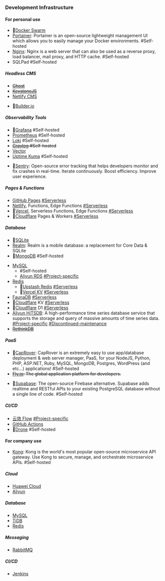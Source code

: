 ### Development Infrastructure

#### For personal use

- 🌟[Docker Swarm](https://www.docker.com/)
- [Portainer](https://www.portainer.io/): Portainer is an open-source lightweight management UI which allows you to easily manage your Docker environments. #Self-hosted
- [Nginx](https://www.nginx.com/): Nginx is a web server that can also be used as a reverse proxy, load balancer, mail proxy, and HTTP cache. #Self-hosted
- SQLPad #Self-hosted

##### Headless CMS

- ~~[Ghost](https://www.ghost.org/)~~
- ~~[KeystoneJS](https://www.keystonejs.com/)~~
- [Netlify CMS](https://v1.netlifycms.org/)
<!-- - 👀[Strapi](https://www.strapi.io/) -->
- 👀[Builder.io](https://www.builder.io/)

##### Observability Tools

- 🌟[Grafana](https://grafana.com/) #Self-hosted
- [Prometheus](https://prometheus.io/) #Self-hosted
- [Loki](https://grafana.com/loki) #Self-hosted
- ~~[Graylog](https://graylog.org/) #Self-hosted~~
- [Vector](https://www.vector.dev/)
- [Uptime Kuma](https://uptime.kuma.pet/) #Self-hosted
<!-- - ~~[New Relic](https://www.newrelic.com/)~~ -->
- 👀[Sentry](https://www.sentry.io/): Open-source error tracking that helps developers monitor and fix crashes in real-time. Iterate continuously. Boost efficiency. Improve user experience.

##### Pages & Functions

- [GitHub Pages](https://pages.github.com/) [#Serverless]()
- [Netlify](https://www.netlify.com/), Functions, Edge Functions [#Serverless]()
- 👀[Vercel](https://vercel.com/), Serverless Functions, Edge Functions [#Serverless]()
- 🌟[Cloudflare](https://www.cloudflare.com/) Pages & Workers [#Serverless]()

##### Database

- 🌟[SQLite](https://www.sqlite.org/)
- [Realm](https://www.realm.io/): Realm is a mobile database: a replacement for Core Data & SQLite
- 🌟[MongoDB](https://www.mongodb.com/) #Self-hosted
<!-- - [PostgreSQL](https://www.postgresql.org/)   #Self-hosted -->
- [MySQL](https://www.mysql.com/)
  - #Self-hosted
  - [Aliyun RDS](https://www.aliyun.com/product/rds) [#Project-specific]()
- [Redis](https://www.redis.io/)
  - 👀[Upstash Redis](https://www.upstash.com/redis/) [#Serverless]()
  - 👀[Vercel KV]() [#Serverless]()
- [FaunaDB](https://www.fauna.com/) [#Serverless]()
- 👀[Cloudflare](https://wwww.cloudflare.com/) KV [#Serverless]()
- 👀[Cloudflare](https://www.cloudflare.com/) D1 [#Serverless]()
- [Aliyun HiTSDB](https://www.aliyun.com/product/hitsdb): A high-performance time series database service that supports the storage and query of massive amounts of time series data. [#Project-specific]() [#Discontinued-maintenance]()
- ~~[RethinkDB](https://www.rethinkdb.com/)~~

##### PaaS

<!-- - [Dokku](https://www.dokku.com/)  #Self-hosted #aPaas -->

- 👀[CapRover](https://www.caprover.com/): CapRover is an extremely easy to use app/database deployment & web server manager, PaaS, for your NodeJS, Python, PHP, ASP.NET, Ruby, MySQL, MongoDB, Postgres, WordPress (and etc...) applications! #Self-hosted
- ~~[Fly.io](https://www.fly.io/): The global application platform for developers.~~
<!-- - [Render](https://www.render.com/): Render is a unified platform to build and run all your apps and websites with free SSL, global CDN, private networks, and auto deploys from Git. -->
- 👀[Supabase](https://www.supabase.io/): The open-source Firebase alternative. Supabase adds realtime and RESTful APIs to your existing PostgreSQL database without a single line of code. #Self-hosted

##### CI/CD

- [云效 Flow](https://www.alibabacloud.com/zh/product/apsara-deveops/flow) [#Project-specific]()
- [GitHub Actions](https://github.com/features/actions)
- 👀[Drone](https://www.drone.io/) #Self-hosted

#### For company use

- [Kong](https://www.konghq.com/): Kong is the world's most popular open-source microservice API gateway. Use Kong to secure, manage, and orchestrate microservice APIs. #Self-hosted

##### Cloud

- [Huawei Cloud]()
- [Aliyun]()

##### Database

- [MySQL](https://www.mysql.com/)
- [TiDB]()
- [Redis](https://www.redis.io/)

##### Messaging

- [RabbitMQ]()

##### CI/CD

- [Jenkins](https://www.jenkins.io/)
